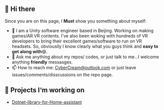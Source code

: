 ## 👋 Hi there 

Since you are on this page, I **Must** show you something about myself:
- :office: I am a Unity software engineer based in Beijing. Working on making games/AR VR contents. I've also been woking with hundreds of VR developers to bring their excellent games/software to run on VR headsets. So, obviouslly I know clearly what you guys think and **easy to get along with**😄. 
- 💬 Ask me anything about my repos/ codes, or just talk to me...I welcome anything **friendly** messasges.
- 📫 How to reach me: CyberCream@outlook.com or just leave issues/comments/disscussions on the repo page.
## :crystal_ball: Projects I‘m working on

- [Dotnet-library-for-Home-assistant](https://github.com/Wenn5/Dotnet-library-for-Home-assistant)
